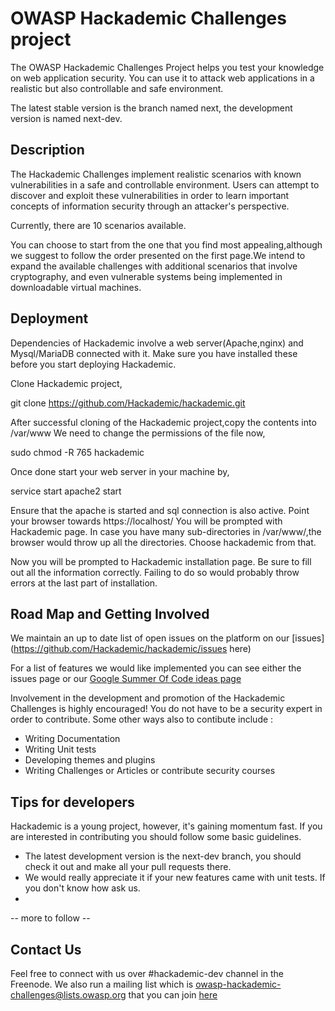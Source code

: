 OWASP Hackademic Challenges project
===================================

The OWASP Hackademic Challenges Project helps you test your knowledge on web application security. You can use it to attack web applications in a realistic but also controllable and safe environment.

The latest stable version is the branch named next, the development version is named next-dev.


Description
-----------

The Hackademic Challenges implement realistic scenarios with known vulnerabilities in a safe and controllable environment. Users can attempt to discover and exploit these vulnerabilities in order to learn important concepts of information security through an attacker's perspective.

Currently, there are 10 scenarios available.

You can choose to start from the one that you find most appealing,although we suggest to follow the order presented on the first page.We intend to expand the available challenges with additional scenarios that involve cryptography, and even vulnerable systems being implemented in downloadable virtual machines.


Deployment
----------

Dependencies of Hackademic involve a web server(Apache,nginx) and Mysql/MariaDB connected with it. Make sure you have installed these before you start deploying Hackademic.

Clone Hackademic project,

git clone https://github.com/Hackademic/hackademic.git

After successful cloning of the Hackademic project,copy the contents into /var/www
We need to change the permissions of the file now,

sudo chmod -R 765 hackademic

Once done start your web server in your machine by,

service start apache2 start

Ensure that the apache is started and sql connection is also active. Point your browser towards https://localhost/
You will be prompted with Hackademic page. In case you have many sub-directories in /var/www/,the browser would throw up all the directories.
Choose hackademic from that.

Now you will be prompted to Hackademic installation page.
Be sure to fill out all the information correctly. Failing to do so would probably throw errors at the last part of installation.


Road Map and Getting Involved
-----------------------------

We maintain an up to date list of open issues on the platform on our [issues](https://github.com/Hackademic/hackademic/issues here)

For a list of features we would like implemented you can see either the issues page or our [Google Summer Of Code ideas page](https://www.owasp.org/index.php/GSoC2013_Ideas#OWASP_Hackademic_Challenges_-_New_challenges_and_Improvements_to_the_existing_ones)

Involvement in the development and promotion of the Hackademic Challenges is highly encouraged!
You do not have to be a security expert in order to contribute.
Some other ways also to contibute include :
* Writing Documentation
* Writing Unit tests
* Developing themes and plugins
* Writing Challenges or Articles or contribute security courses


Tips for developers
-------------------

Hackademic is a young project, however, it's gaining momentum fast. If you are interested in contributing you should follow some basic guidelines.

* The latest development version is the next-dev branch, you should check it out and make all your pull requests there.
* We would really appreciate it if your new features came with unit tests. If you don't know how ask us.
* 
-- more to follow --

Contact Us
----------

Feel free to connect with us over #hackademic-dev channel in the Freenode.
We also run a mailing list which is owasp-hackademic-challenges@lists.owasp.org
that you can join [here](https://lists.owasp.org/mailman/listinfo/owasp-hackademic-challenges)


